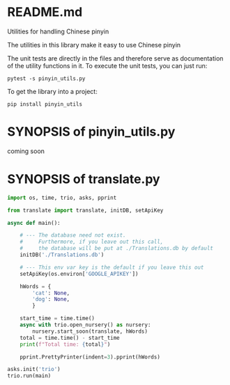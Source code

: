 # README.md

Utilities for handling Chinese pinyin

The utilities in this library make it easy to use
Chinese pinyin

The unit tests are directly in the files and therefore
serve as documentation of the utility functions in it.
To execute the unit tests, you can just run:

	pytest -s pinyin_utils.py

To get the library into a project:

	pip install pinyin_utils

# SYNOPSIS of pinyin_utils.py

coming soon

# SYNOPSIS of translate.py

```python
import os, time, trio, asks, pprint

from translate import translate, initDB, setApiKey

async def main():

	# --- The database need not exist.
	#     Furthermore, if you leave out this call,
	#     the database will be put at ./Translations.db by default
	initDB('./Translations.db')

	# --- This env var key is the default if you leave this out
	setApiKey(os.environ['GOOGLE_APIKEY'])

	hWords = {
		'cat': None,
		'dog': None,
		}

	start_time = time.time()
	async with trio.open_nursery() as nursery:
		nursery.start_soon(translate, hWords)
	total = time.time() - start_time
	print(f"Total time: {total}")

	pprint.PrettyPrinter(indent=3).pprint(hWords)

asks.init('trio')
trio.run(main)
